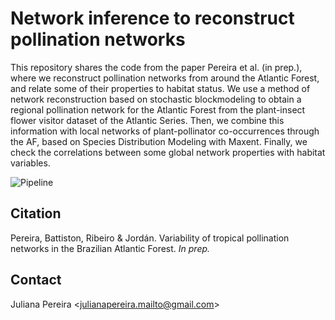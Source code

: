 # Network inference to reconstruct pollination networks
This repository shares the code from the paper Pereira et al. (in prep.), where we reconstruct pollination networks from around the Atlantic Forest, and relate some of their properties to habitat status. 
We use a method of network reconstruction based on stochastic blockmodeling to obtain a regional pollination network for the Atlantic Forest from the plant-insect flower visitor dataset of the Atlantic Series. Then, we combine this information with local networks of plant-pollinator co-occurrences through the AF, based on Species Distribution Modeling with Maxent. Finally, we check the correlations between some global network properties with habitat variables.

![Pipeline](https://user-images.githubusercontent.com/45603118/104313255-0fd1aa00-54d8-11eb-9942-4d01cd371275.png)


## Citation
Pereira, Battiston, Ribeiro & Jordán. Variability of tropical pollination networks in the Brazilian Atlantic Forest. <i>In prep.</i> 
## Contact
Juliana Pereira <<julianapereira.mailto@gmail.com>>


